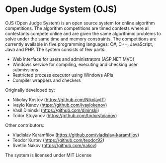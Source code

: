 Open Judge System (OJS)
===========
OJS (Open Judge System) is an open source system for online algorithm competitions.
The algorithm competitions are timed contests where all contestants compete online and are given the same algorithmic problems to solve under the same time and memory constraints.
The competitions are currently available in five programming languages: C#, C++, JavaScript, Java and PHP. 
The system consists of few parts:
* Web interface for users and administrators (ASP.NET MVC)
* Windows service for compiling, executing and checking user submissions
* Restricted process executor using Windows APIs
* Compiler wrappers and checkers

Originally developed by:
* Nikolay Kostov (https://github.com/NikolayIT)
* Ivaylo Kenov (https://github.com/ivaylokenov)
* Vasil Dininski (https://github.com/dininski)
* Todor Stoyanov (https://github.com/todorstoianov)

Other contributors:
* Vladislav Karamfilov (https://github.com/vladislav-karamfilov)
* Teodor Kurtev (https://github.com/teodor92)
* Svetlin Nakov (https://github.com/nakov)

The system is licensed under MIT License
